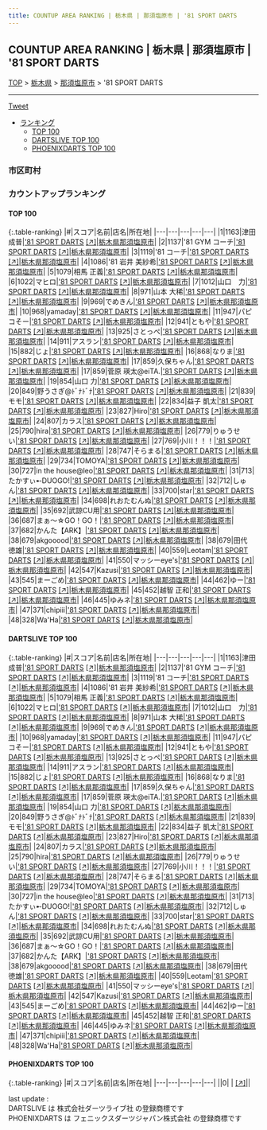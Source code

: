 ```yaml
---
title: COUNTUP AREA RANKING | 栃木県 | 那須塩原市 | '81 SPORT DARTS
---
```

## COUNTUP AREA RANKING | 栃木県 | 那須塩原市 | '81 SPORT DARTS

[TOP](/darts/rank/) > [栃木県](/darts/rank/栃木県/) > [那須塩原市](/darts/rank/栃木県/那須塩原市/) > '81 SPORT DARTS

___

<a href="https://twitter.com/share?ref_src=twsrc%5Etfw" data-text="COUNTUP AREA RANKING | 栃木県那須塩原市'81 SPORT DARTS" class="twitter-share-button" data-hashtags="DARTSLIVE,PHOENIXDARTS,darts,ダーツ" data-show-count="false">Tweet</a>

* [ランキング](#カウントアップランキング)
    * [TOP 100](#top-100)
    * [DARTSLIVE TOP 100](#dartslive-top-100)
    * [PHOENIXDARTS TOP 100](#phoenixdarts-top-100)

### 市区町村

<ul>

</ul>

### カウントアップランキング

#### TOP 100



{:.table-ranking}
|#|スコア|名前|店名|所在地|
|---|---|---|---|---|
|1|1163|<span class="rank-name-dl">津田 成普</span>|<a href="/darts/rank/shops/c3ca51406b3488200d9b047a20a7ba1e.html">'81 SPORT DARTS</a> <a href="https://search.dartslive.com/jp/shop/c3ca51406b3488200d9b047a20a7ba1e">[↗]</a>|<a href="/darts/rank/栃木県/那須塩原市">栃木県那須塩原市</a>|
|2|1137|<span class="rank-name-dl">&#x27;81 GYM コーチ</span>|<a href="/darts/rank/shops/c3ca51406b3488200d9b047a20a7ba1e.html">'81 SPORT DARTS</a> <a href="https://search.dartslive.com/jp/shop/c3ca51406b3488200d9b047a20a7ba1e">[↗]</a>|<a href="/darts/rank/栃木県/那須塩原市">栃木県那須塩原市</a>|
|3|1119|<span class="rank-name-dl">&#x27;81 コーチ</span>|<a href="/darts/rank/shops/c3ca51406b3488200d9b047a20a7ba1e.html">'81 SPORT DARTS</a> <a href="https://search.dartslive.com/jp/shop/c3ca51406b3488200d9b047a20a7ba1e">[↗]</a>|<a href="/darts/rank/栃木県/那須塩原市">栃木県那須塩原市</a>|
|4|1086|<span class="rank-name-dl">&#x27;81 岩井 美紗希</span>|<a href="/darts/rank/shops/c3ca51406b3488200d9b047a20a7ba1e.html">'81 SPORT DARTS</a> <a href="https://search.dartslive.com/jp/shop/c3ca51406b3488200d9b047a20a7ba1e">[↗]</a>|<a href="/darts/rank/栃木県/那須塩原市">栃木県那須塩原市</a>|
|5|1079|<span class="rank-name-dl">相馬 正義</span>|<a href="/darts/rank/shops/c3ca51406b3488200d9b047a20a7ba1e.html">'81 SPORT DARTS</a> <a href="https://search.dartslive.com/jp/shop/c3ca51406b3488200d9b047a20a7ba1e">[↗]</a>|<a href="/darts/rank/栃木県/那須塩原市">栃木県那須塩原市</a>|
|6|1022|<span class="rank-name-dl">マヒロ</span>|<a href="/darts/rank/shops/c3ca51406b3488200d9b047a20a7ba1e.html">'81 SPORT DARTS</a> <a href="https://search.dartslive.com/jp/shop/c3ca51406b3488200d9b047a20a7ba1e">[↗]</a>|<a href="/darts/rank/栃木県/那須塩原市">栃木県那須塩原市</a>|
|7|1012|<span class="rank-name-dl">山口　力</span>|<a href="/darts/rank/shops/c3ca51406b3488200d9b047a20a7ba1e.html">'81 SPORT DARTS</a> <a href="https://search.dartslive.com/jp/shop/c3ca51406b3488200d9b047a20a7ba1e">[↗]</a>|<a href="/darts/rank/栃木県/那須塩原市">栃木県那須塩原市</a>|
|8|971|<span class="rank-name-dl">山本 大稀</span>|<a href="/darts/rank/shops/c3ca51406b3488200d9b047a20a7ba1e.html">'81 SPORT DARTS</a> <a href="https://search.dartslive.com/jp/shop/c3ca51406b3488200d9b047a20a7ba1e">[↗]</a>|<a href="/darts/rank/栃木県/那須塩原市">栃木県那須塩原市</a>|
|9|969|<span class="rank-name-dl">でめきん</span>|<a href="/darts/rank/shops/c3ca51406b3488200d9b047a20a7ba1e.html">'81 SPORT DARTS</a> <a href="https://search.dartslive.com/jp/shop/c3ca51406b3488200d9b047a20a7ba1e">[↗]</a>|<a href="/darts/rank/栃木県/那須塩原市">栃木県那須塩原市</a>|
|10|968|<span class="rank-name-dl">yamaday</span>|<a href="/darts/rank/shops/c3ca51406b3488200d9b047a20a7ba1e.html">'81 SPORT DARTS</a> <a href="https://search.dartslive.com/jp/shop/c3ca51406b3488200d9b047a20a7ba1e">[↗]</a>|<a href="/darts/rank/栃木県/那須塩原市">栃木県那須塩原市</a>|
|11|947|<span class="rank-name-dl">パピコそー</span>|<a href="/darts/rank/shops/c3ca51406b3488200d9b047a20a7ba1e.html">'81 SPORT DARTS</a> <a href="https://search.dartslive.com/jp/shop/c3ca51406b3488200d9b047a20a7ba1e">[↗]</a>|<a href="/darts/rank/栃木県/那須塩原市">栃木県那須塩原市</a>|
|12|941|<span class="rank-name-dl">ともや</span>|<a href="/darts/rank/shops/c3ca51406b3488200d9b047a20a7ba1e.html">'81 SPORT DARTS</a> <a href="https://search.dartslive.com/jp/shop/c3ca51406b3488200d9b047a20a7ba1e">[↗]</a>|<a href="/darts/rank/栃木県/那須塩原市">栃木県那須塩原市</a>|
|13|925|<span class="rank-name-dl">さとっぺ</span>|<a href="/darts/rank/shops/c3ca51406b3488200d9b047a20a7ba1e.html">'81 SPORT DARTS</a> <a href="https://search.dartslive.com/jp/shop/c3ca51406b3488200d9b047a20a7ba1e">[↗]</a>|<a href="/darts/rank/栃木県/那須塩原市">栃木県那須塩原市</a>|
|14|911|<span class="rank-name-dl">アスラン</span>|<a href="/darts/rank/shops/c3ca51406b3488200d9b047a20a7ba1e.html">'81 SPORT DARTS</a> <a href="https://search.dartslive.com/jp/shop/c3ca51406b3488200d9b047a20a7ba1e">[↗]</a>|<a href="/darts/rank/栃木県/那須塩原市">栃木県那須塩原市</a>|
|15|882|<span class="rank-name-dl">じょ</span>|<a href="/darts/rank/shops/c3ca51406b3488200d9b047a20a7ba1e.html">'81 SPORT DARTS</a> <a href="https://search.dartslive.com/jp/shop/c3ca51406b3488200d9b047a20a7ba1e">[↗]</a>|<a href="/darts/rank/栃木県/那須塩原市">栃木県那須塩原市</a>|
|16|868|<span class="rank-name-dl">なりま</span>|<a href="/darts/rank/shops/c3ca51406b3488200d9b047a20a7ba1e.html">'81 SPORT DARTS</a> <a href="https://search.dartslive.com/jp/shop/c3ca51406b3488200d9b047a20a7ba1e">[↗]</a>|<a href="/darts/rank/栃木県/那須塩原市">栃木県那須塩原市</a>|
|17|859|<span class="rank-name-dl">久保ちゃん</span>|<a href="/darts/rank/shops/c3ca51406b3488200d9b047a20a7ba1e.html">'81 SPORT DARTS</a> <a href="https://search.dartslive.com/jp/shop/c3ca51406b3488200d9b047a20a7ba1e">[↗]</a>|<a href="/darts/rank/栃木県/那須塩原市">栃木県那須塩原市</a>|
|17|859|<span class="rank-name-dl">菅原 瑛太@eiTA.</span>|<a href="/darts/rank/shops/c3ca51406b3488200d9b047a20a7ba1e.html">'81 SPORT DARTS</a> <a href="https://search.dartslive.com/jp/shop/c3ca51406b3488200d9b047a20a7ba1e">[↗]</a>|<a href="/darts/rank/栃木県/那須塩原市">栃木県那須塩原市</a>|
|19|854|<span class="rank-name-dl">山口 力</span>|<a href="/darts/rank/shops/c3ca51406b3488200d9b047a20a7ba1e.html">'81 SPORT DARTS</a> <a href="https://search.dartslive.com/jp/shop/c3ca51406b3488200d9b047a20a7ba1e">[↗]</a>|<a href="/darts/rank/栃木県/那須塩原市">栃木県那須塩原市</a>|
|20|849|<span class="rank-name-dl">野うさぎ@ﾄﾞﾅﾄﾞﾅ</span>|<a href="/darts/rank/shops/c3ca51406b3488200d9b047a20a7ba1e.html">'81 SPORT DARTS</a> <a href="https://search.dartslive.com/jp/shop/c3ca51406b3488200d9b047a20a7ba1e">[↗]</a>|<a href="/darts/rank/栃木県/那須塩原市">栃木県那須塩原市</a>|
|21|839|<span class="rank-name-dl">モモ</span>|<a href="/darts/rank/shops/c3ca51406b3488200d9b047a20a7ba1e.html">'81 SPORT DARTS</a> <a href="https://search.dartslive.com/jp/shop/c3ca51406b3488200d9b047a20a7ba1e">[↗]</a>|<a href="/darts/rank/栃木県/那須塩原市">栃木県那須塩原市</a>|
|22|834|<span class="rank-name-dl">益子 凱太</span>|<a href="/darts/rank/shops/c3ca51406b3488200d9b047a20a7ba1e.html">'81 SPORT DARTS</a> <a href="https://search.dartslive.com/jp/shop/c3ca51406b3488200d9b047a20a7ba1e">[↗]</a>|<a href="/darts/rank/栃木県/那須塩原市">栃木県那須塩原市</a>|
|23|827|<span class="rank-name-dl">Hiro</span>|<a href="/darts/rank/shops/c3ca51406b3488200d9b047a20a7ba1e.html">'81 SPORT DARTS</a> <a href="https://search.dartslive.com/jp/shop/c3ca51406b3488200d9b047a20a7ba1e">[↗]</a>|<a href="/darts/rank/栃木県/那須塩原市">栃木県那須塩原市</a>|
|24|807|<span class="rank-name-dl">カラス</span>|<a href="/darts/rank/shops/c3ca51406b3488200d9b047a20a7ba1e.html">'81 SPORT DARTS</a> <a href="https://search.dartslive.com/jp/shop/c3ca51406b3488200d9b047a20a7ba1e">[↗]</a>|<a href="/darts/rank/栃木県/那須塩原市">栃木県那須塩原市</a>|
|25|790|<span class="rank-name-dl">hira</span>|<a href="/darts/rank/shops/c3ca51406b3488200d9b047a20a7ba1e.html">'81 SPORT DARTS</a> <a href="https://search.dartslive.com/jp/shop/c3ca51406b3488200d9b047a20a7ba1e">[↗]</a>|<a href="/darts/rank/栃木県/那須塩原市">栃木県那須塩原市</a>|
|26|779|<span class="rank-name-dl">りゅうせい</span>|<a href="/darts/rank/shops/c3ca51406b3488200d9b047a20a7ba1e.html">'81 SPORT DARTS</a> <a href="https://search.dartslive.com/jp/shop/c3ca51406b3488200d9b047a20a7ba1e">[↗]</a>|<a href="/darts/rank/栃木県/那須塩原市">栃木県那須塩原市</a>|
|27|769|<span class="rank-name-dl">小川！！！</span>|<a href="/darts/rank/shops/c3ca51406b3488200d9b047a20a7ba1e.html">'81 SPORT DARTS</a> <a href="https://search.dartslive.com/jp/shop/c3ca51406b3488200d9b047a20a7ba1e">[↗]</a>|<a href="/darts/rank/栃木県/那須塩原市">栃木県那須塩原市</a>|
|28|747|<span class="rank-name-dl">そらまる</span>|<a href="/darts/rank/shops/c3ca51406b3488200d9b047a20a7ba1e.html">'81 SPORT DARTS</a> <a href="https://search.dartslive.com/jp/shop/c3ca51406b3488200d9b047a20a7ba1e">[↗]</a>|<a href="/darts/rank/栃木県/那須塩原市">栃木県那須塩原市</a>|
|29|734|<span class="rank-name-dl">TOMOYA</span>|<a href="/darts/rank/shops/c3ca51406b3488200d9b047a20a7ba1e.html">'81 SPORT DARTS</a> <a href="https://search.dartslive.com/jp/shop/c3ca51406b3488200d9b047a20a7ba1e">[↗]</a>|<a href="/darts/rank/栃木県/那須塩原市">栃木県那須塩原市</a>|
|30|727|<span class="rank-name-dl">in the house@leo</span>|<a href="/darts/rank/shops/c3ca51406b3488200d9b047a20a7ba1e.html">'81 SPORT DARTS</a> <a href="https://search.dartslive.com/jp/shop/c3ca51406b3488200d9b047a20a7ba1e">[↗]</a>|<a href="/darts/rank/栃木県/那須塩原市">栃木県那須塩原市</a>|
|31|713|<span class="rank-name-dl">たかすぃ➸DUOGO!</span>|<a href="/darts/rank/shops/c3ca51406b3488200d9b047a20a7ba1e.html">'81 SPORT DARTS</a> <a href="https://search.dartslive.com/jp/shop/c3ca51406b3488200d9b047a20a7ba1e">[↗]</a>|<a href="/darts/rank/栃木県/那須塩原市">栃木県那須塩原市</a>|
|32|712|<span class="rank-name-dl">しゅん</span>|<a href="/darts/rank/shops/c3ca51406b3488200d9b047a20a7ba1e.html">'81 SPORT DARTS</a> <a href="https://search.dartslive.com/jp/shop/c3ca51406b3488200d9b047a20a7ba1e">[↗]</a>|<a href="/darts/rank/栃木県/那須塩原市">栃木県那須塩原市</a>|
|33|700|<span class="rank-name-dl">star</span>|<a href="/darts/rank/shops/c3ca51406b3488200d9b047a20a7ba1e.html">'81 SPORT DARTS</a> <a href="https://search.dartslive.com/jp/shop/c3ca51406b3488200d9b047a20a7ba1e">[↗]</a>|<a href="/darts/rank/栃木県/那須塩原市">栃木県那須塩原市</a>|
|34|698|<span class="rank-name-dl">れおたむんぬ</span>|<a href="/darts/rank/shops/c3ca51406b3488200d9b047a20a7ba1e.html">'81 SPORT DARTS</a> <a href="https://search.dartslive.com/jp/shop/c3ca51406b3488200d9b047a20a7ba1e">[↗]</a>|<a href="/darts/rank/栃木県/那須塩原市">栃木県那須塩原市</a>|
|35|692|<span class="rank-name-dl">武諒CU用</span>|<a href="/darts/rank/shops/c3ca51406b3488200d9b047a20a7ba1e.html">'81 SPORT DARTS</a> <a href="https://search.dartslive.com/jp/shop/c3ca51406b3488200d9b047a20a7ba1e">[↗]</a>|<a href="/darts/rank/栃木県/那須塩原市">栃木県那須塩原市</a>|
|36|687|<span class="rank-name-dl">まぁ～☆GO！GO！</span>|<a href="/darts/rank/shops/c3ca51406b3488200d9b047a20a7ba1e.html">'81 SPORT DARTS</a> <a href="https://search.dartslive.com/jp/shop/c3ca51406b3488200d9b047a20a7ba1e">[↗]</a>|<a href="/darts/rank/栃木県/那須塩原市">栃木県那須塩原市</a>|
|37|682|<span class="rank-name-dl">かんた【ARK】</span>|<a href="/darts/rank/shops/c3ca51406b3488200d9b047a20a7ba1e.html">'81 SPORT DARTS</a> <a href="https://search.dartslive.com/jp/shop/c3ca51406b3488200d9b047a20a7ba1e">[↗]</a>|<a href="/darts/rank/栃木県/那須塩原市">栃木県那須塩原市</a>|
|38|679|<span class="rank-name-dl">akgooood</span>|<a href="/darts/rank/shops/c3ca51406b3488200d9b047a20a7ba1e.html">'81 SPORT DARTS</a> <a href="https://search.dartslive.com/jp/shop/c3ca51406b3488200d9b047a20a7ba1e">[↗]</a>|<a href="/darts/rank/栃木県/那須塩原市">栃木県那須塩原市</a>|
|38|679|<span class="rank-name-dl">田代　徳雄</span>|<a href="/darts/rank/shops/c3ca51406b3488200d9b047a20a7ba1e.html">'81 SPORT DARTS</a> <a href="https://search.dartslive.com/jp/shop/c3ca51406b3488200d9b047a20a7ba1e">[↗]</a>|<a href="/darts/rank/栃木県/那須塩原市">栃木県那須塩原市</a>|
|40|559|<span class="rank-name-dl">Leotam</span>|<a href="/darts/rank/shops/c3ca51406b3488200d9b047a20a7ba1e.html">'81 SPORT DARTS</a> <a href="https://search.dartslive.com/jp/shop/c3ca51406b3488200d9b047a20a7ba1e">[↗]</a>|<a href="/darts/rank/栃木県/那須塩原市">栃木県那須塩原市</a>|
|41|550|<span class="rank-name-dl">マッシーeye&#x27;s</span>|<a href="/darts/rank/shops/c3ca51406b3488200d9b047a20a7ba1e.html">'81 SPORT DARTS</a> <a href="https://search.dartslive.com/jp/shop/c3ca51406b3488200d9b047a20a7ba1e">[↗]</a>|<a href="/darts/rank/栃木県/那須塩原市">栃木県那須塩原市</a>|
|42|547|<span class="rank-name-dl">Kazusi</span>|<a href="/darts/rank/shops/c3ca51406b3488200d9b047a20a7ba1e.html">'81 SPORT DARTS</a> <a href="https://search.dartslive.com/jp/shop/c3ca51406b3488200d9b047a20a7ba1e">[↗]</a>|<a href="/darts/rank/栃木県/那須塩原市">栃木県那須塩原市</a>|
|43|545|<span class="rank-name-dl">まーごめ</span>|<a href="/darts/rank/shops/c3ca51406b3488200d9b047a20a7ba1e.html">'81 SPORT DARTS</a> <a href="https://search.dartslive.com/jp/shop/c3ca51406b3488200d9b047a20a7ba1e">[↗]</a>|<a href="/darts/rank/栃木県/那須塩原市">栃木県那須塩原市</a>|
|44|462|<span class="rank-name-dl">ゆー</span>|<a href="/darts/rank/shops/c3ca51406b3488200d9b047a20a7ba1e.html">'81 SPORT DARTS</a> <a href="https://search.dartslive.com/jp/shop/c3ca51406b3488200d9b047a20a7ba1e">[↗]</a>|<a href="/darts/rank/栃木県/那須塩原市">栃木県那須塩原市</a>|
|45|452|<span class="rank-name-dl">越智 正和</span>|<a href="/darts/rank/shops/c3ca51406b3488200d9b047a20a7ba1e.html">'81 SPORT DARTS</a> <a href="https://search.dartslive.com/jp/shop/c3ca51406b3488200d9b047a20a7ba1e">[↗]</a>|<a href="/darts/rank/栃木県/那須塩原市">栃木県那須塩原市</a>|
|46|445|<span class="rank-name-dl">ゆみネ</span>|<a href="/darts/rank/shops/c3ca51406b3488200d9b047a20a7ba1e.html">'81 SPORT DARTS</a> <a href="https://search.dartslive.com/jp/shop/c3ca51406b3488200d9b047a20a7ba1e">[↗]</a>|<a href="/darts/rank/栃木県/那須塩原市">栃木県那須塩原市</a>|
|47|371|<span class="rank-name-dl">chipiii</span>|<a href="/darts/rank/shops/c3ca51406b3488200d9b047a20a7ba1e.html">'81 SPORT DARTS</a> <a href="https://search.dartslive.com/jp/shop/c3ca51406b3488200d9b047a20a7ba1e">[↗]</a>|<a href="/darts/rank/栃木県/那須塩原市">栃木県那須塩原市</a>|
|48|328|<span class="rank-name-dl">Wa&#x27;Ha</span>|<a href="/darts/rank/shops/c3ca51406b3488200d9b047a20a7ba1e.html">'81 SPORT DARTS</a> <a href="https://search.dartslive.com/jp/shop/c3ca51406b3488200d9b047a20a7ba1e">[↗]</a>|<a href="/darts/rank/栃木県/那須塩原市">栃木県那須塩原市</a>|


#### DARTSLIVE TOP 100



{:.table-ranking}
|#|スコア|名前|店名|所在地|
|---|---|---|---|---|
|1|1163|<span class="rank-name-dl">津田 成普</span>|<a href="/darts/rank/shops/c3ca51406b3488200d9b047a20a7ba1e.html">'81 SPORT DARTS</a> <a href="https://search.dartslive.com/jp/shop/c3ca51406b3488200d9b047a20a7ba1e">[↗]</a>|<a href="/darts/rank/栃木県/那須塩原市">栃木県那須塩原市</a>|
|2|1137|<span class="rank-name-dl">&#x27;81 GYM コーチ</span>|<a href="/darts/rank/shops/c3ca51406b3488200d9b047a20a7ba1e.html">'81 SPORT DARTS</a> <a href="https://search.dartslive.com/jp/shop/c3ca51406b3488200d9b047a20a7ba1e">[↗]</a>|<a href="/darts/rank/栃木県/那須塩原市">栃木県那須塩原市</a>|
|3|1119|<span class="rank-name-dl">&#x27;81 コーチ</span>|<a href="/darts/rank/shops/c3ca51406b3488200d9b047a20a7ba1e.html">'81 SPORT DARTS</a> <a href="https://search.dartslive.com/jp/shop/c3ca51406b3488200d9b047a20a7ba1e">[↗]</a>|<a href="/darts/rank/栃木県/那須塩原市">栃木県那須塩原市</a>|
|4|1086|<span class="rank-name-dl">&#x27;81 岩井 美紗希</span>|<a href="/darts/rank/shops/c3ca51406b3488200d9b047a20a7ba1e.html">'81 SPORT DARTS</a> <a href="https://search.dartslive.com/jp/shop/c3ca51406b3488200d9b047a20a7ba1e">[↗]</a>|<a href="/darts/rank/栃木県/那須塩原市">栃木県那須塩原市</a>|
|5|1079|<span class="rank-name-dl">相馬 正義</span>|<a href="/darts/rank/shops/c3ca51406b3488200d9b047a20a7ba1e.html">'81 SPORT DARTS</a> <a href="https://search.dartslive.com/jp/shop/c3ca51406b3488200d9b047a20a7ba1e">[↗]</a>|<a href="/darts/rank/栃木県/那須塩原市">栃木県那須塩原市</a>|
|6|1022|<span class="rank-name-dl">マヒロ</span>|<a href="/darts/rank/shops/c3ca51406b3488200d9b047a20a7ba1e.html">'81 SPORT DARTS</a> <a href="https://search.dartslive.com/jp/shop/c3ca51406b3488200d9b047a20a7ba1e">[↗]</a>|<a href="/darts/rank/栃木県/那須塩原市">栃木県那須塩原市</a>|
|7|1012|<span class="rank-name-dl">山口　力</span>|<a href="/darts/rank/shops/c3ca51406b3488200d9b047a20a7ba1e.html">'81 SPORT DARTS</a> <a href="https://search.dartslive.com/jp/shop/c3ca51406b3488200d9b047a20a7ba1e">[↗]</a>|<a href="/darts/rank/栃木県/那須塩原市">栃木県那須塩原市</a>|
|8|971|<span class="rank-name-dl">山本 大稀</span>|<a href="/darts/rank/shops/c3ca51406b3488200d9b047a20a7ba1e.html">'81 SPORT DARTS</a> <a href="https://search.dartslive.com/jp/shop/c3ca51406b3488200d9b047a20a7ba1e">[↗]</a>|<a href="/darts/rank/栃木県/那須塩原市">栃木県那須塩原市</a>|
|9|969|<span class="rank-name-dl">でめきん</span>|<a href="/darts/rank/shops/c3ca51406b3488200d9b047a20a7ba1e.html">'81 SPORT DARTS</a> <a href="https://search.dartslive.com/jp/shop/c3ca51406b3488200d9b047a20a7ba1e">[↗]</a>|<a href="/darts/rank/栃木県/那須塩原市">栃木県那須塩原市</a>|
|10|968|<span class="rank-name-dl">yamaday</span>|<a href="/darts/rank/shops/c3ca51406b3488200d9b047a20a7ba1e.html">'81 SPORT DARTS</a> <a href="https://search.dartslive.com/jp/shop/c3ca51406b3488200d9b047a20a7ba1e">[↗]</a>|<a href="/darts/rank/栃木県/那須塩原市">栃木県那須塩原市</a>|
|11|947|<span class="rank-name-dl">パピコそー</span>|<a href="/darts/rank/shops/c3ca51406b3488200d9b047a20a7ba1e.html">'81 SPORT DARTS</a> <a href="https://search.dartslive.com/jp/shop/c3ca51406b3488200d9b047a20a7ba1e">[↗]</a>|<a href="/darts/rank/栃木県/那須塩原市">栃木県那須塩原市</a>|
|12|941|<span class="rank-name-dl">ともや</span>|<a href="/darts/rank/shops/c3ca51406b3488200d9b047a20a7ba1e.html">'81 SPORT DARTS</a> <a href="https://search.dartslive.com/jp/shop/c3ca51406b3488200d9b047a20a7ba1e">[↗]</a>|<a href="/darts/rank/栃木県/那須塩原市">栃木県那須塩原市</a>|
|13|925|<span class="rank-name-dl">さとっぺ</span>|<a href="/darts/rank/shops/c3ca51406b3488200d9b047a20a7ba1e.html">'81 SPORT DARTS</a> <a href="https://search.dartslive.com/jp/shop/c3ca51406b3488200d9b047a20a7ba1e">[↗]</a>|<a href="/darts/rank/栃木県/那須塩原市">栃木県那須塩原市</a>|
|14|911|<span class="rank-name-dl">アスラン</span>|<a href="/darts/rank/shops/c3ca51406b3488200d9b047a20a7ba1e.html">'81 SPORT DARTS</a> <a href="https://search.dartslive.com/jp/shop/c3ca51406b3488200d9b047a20a7ba1e">[↗]</a>|<a href="/darts/rank/栃木県/那須塩原市">栃木県那須塩原市</a>|
|15|882|<span class="rank-name-dl">じょ</span>|<a href="/darts/rank/shops/c3ca51406b3488200d9b047a20a7ba1e.html">'81 SPORT DARTS</a> <a href="https://search.dartslive.com/jp/shop/c3ca51406b3488200d9b047a20a7ba1e">[↗]</a>|<a href="/darts/rank/栃木県/那須塩原市">栃木県那須塩原市</a>|
|16|868|<span class="rank-name-dl">なりま</span>|<a href="/darts/rank/shops/c3ca51406b3488200d9b047a20a7ba1e.html">'81 SPORT DARTS</a> <a href="https://search.dartslive.com/jp/shop/c3ca51406b3488200d9b047a20a7ba1e">[↗]</a>|<a href="/darts/rank/栃木県/那須塩原市">栃木県那須塩原市</a>|
|17|859|<span class="rank-name-dl">久保ちゃん</span>|<a href="/darts/rank/shops/c3ca51406b3488200d9b047a20a7ba1e.html">'81 SPORT DARTS</a> <a href="https://search.dartslive.com/jp/shop/c3ca51406b3488200d9b047a20a7ba1e">[↗]</a>|<a href="/darts/rank/栃木県/那須塩原市">栃木県那須塩原市</a>|
|17|859|<span class="rank-name-dl">菅原 瑛太@eiTA.</span>|<a href="/darts/rank/shops/c3ca51406b3488200d9b047a20a7ba1e.html">'81 SPORT DARTS</a> <a href="https://search.dartslive.com/jp/shop/c3ca51406b3488200d9b047a20a7ba1e">[↗]</a>|<a href="/darts/rank/栃木県/那須塩原市">栃木県那須塩原市</a>|
|19|854|<span class="rank-name-dl">山口 力</span>|<a href="/darts/rank/shops/c3ca51406b3488200d9b047a20a7ba1e.html">'81 SPORT DARTS</a> <a href="https://search.dartslive.com/jp/shop/c3ca51406b3488200d9b047a20a7ba1e">[↗]</a>|<a href="/darts/rank/栃木県/那須塩原市">栃木県那須塩原市</a>|
|20|849|<span class="rank-name-dl">野うさぎ@ﾄﾞﾅﾄﾞﾅ</span>|<a href="/darts/rank/shops/c3ca51406b3488200d9b047a20a7ba1e.html">'81 SPORT DARTS</a> <a href="https://search.dartslive.com/jp/shop/c3ca51406b3488200d9b047a20a7ba1e">[↗]</a>|<a href="/darts/rank/栃木県/那須塩原市">栃木県那須塩原市</a>|
|21|839|<span class="rank-name-dl">モモ</span>|<a href="/darts/rank/shops/c3ca51406b3488200d9b047a20a7ba1e.html">'81 SPORT DARTS</a> <a href="https://search.dartslive.com/jp/shop/c3ca51406b3488200d9b047a20a7ba1e">[↗]</a>|<a href="/darts/rank/栃木県/那須塩原市">栃木県那須塩原市</a>|
|22|834|<span class="rank-name-dl">益子 凱太</span>|<a href="/darts/rank/shops/c3ca51406b3488200d9b047a20a7ba1e.html">'81 SPORT DARTS</a> <a href="https://search.dartslive.com/jp/shop/c3ca51406b3488200d9b047a20a7ba1e">[↗]</a>|<a href="/darts/rank/栃木県/那須塩原市">栃木県那須塩原市</a>|
|23|827|<span class="rank-name-dl">Hiro</span>|<a href="/darts/rank/shops/c3ca51406b3488200d9b047a20a7ba1e.html">'81 SPORT DARTS</a> <a href="https://search.dartslive.com/jp/shop/c3ca51406b3488200d9b047a20a7ba1e">[↗]</a>|<a href="/darts/rank/栃木県/那須塩原市">栃木県那須塩原市</a>|
|24|807|<span class="rank-name-dl">カラス</span>|<a href="/darts/rank/shops/c3ca51406b3488200d9b047a20a7ba1e.html">'81 SPORT DARTS</a> <a href="https://search.dartslive.com/jp/shop/c3ca51406b3488200d9b047a20a7ba1e">[↗]</a>|<a href="/darts/rank/栃木県/那須塩原市">栃木県那須塩原市</a>|
|25|790|<span class="rank-name-dl">hira</span>|<a href="/darts/rank/shops/c3ca51406b3488200d9b047a20a7ba1e.html">'81 SPORT DARTS</a> <a href="https://search.dartslive.com/jp/shop/c3ca51406b3488200d9b047a20a7ba1e">[↗]</a>|<a href="/darts/rank/栃木県/那須塩原市">栃木県那須塩原市</a>|
|26|779|<span class="rank-name-dl">りゅうせい</span>|<a href="/darts/rank/shops/c3ca51406b3488200d9b047a20a7ba1e.html">'81 SPORT DARTS</a> <a href="https://search.dartslive.com/jp/shop/c3ca51406b3488200d9b047a20a7ba1e">[↗]</a>|<a href="/darts/rank/栃木県/那須塩原市">栃木県那須塩原市</a>|
|27|769|<span class="rank-name-dl">小川！！！</span>|<a href="/darts/rank/shops/c3ca51406b3488200d9b047a20a7ba1e.html">'81 SPORT DARTS</a> <a href="https://search.dartslive.com/jp/shop/c3ca51406b3488200d9b047a20a7ba1e">[↗]</a>|<a href="/darts/rank/栃木県/那須塩原市">栃木県那須塩原市</a>|
|28|747|<span class="rank-name-dl">そらまる</span>|<a href="/darts/rank/shops/c3ca51406b3488200d9b047a20a7ba1e.html">'81 SPORT DARTS</a> <a href="https://search.dartslive.com/jp/shop/c3ca51406b3488200d9b047a20a7ba1e">[↗]</a>|<a href="/darts/rank/栃木県/那須塩原市">栃木県那須塩原市</a>|
|29|734|<span class="rank-name-dl">TOMOYA</span>|<a href="/darts/rank/shops/c3ca51406b3488200d9b047a20a7ba1e.html">'81 SPORT DARTS</a> <a href="https://search.dartslive.com/jp/shop/c3ca51406b3488200d9b047a20a7ba1e">[↗]</a>|<a href="/darts/rank/栃木県/那須塩原市">栃木県那須塩原市</a>|
|30|727|<span class="rank-name-dl">in the house@leo</span>|<a href="/darts/rank/shops/c3ca51406b3488200d9b047a20a7ba1e.html">'81 SPORT DARTS</a> <a href="https://search.dartslive.com/jp/shop/c3ca51406b3488200d9b047a20a7ba1e">[↗]</a>|<a href="/darts/rank/栃木県/那須塩原市">栃木県那須塩原市</a>|
|31|713|<span class="rank-name-dl">たかすぃ➸DUOGO!</span>|<a href="/darts/rank/shops/c3ca51406b3488200d9b047a20a7ba1e.html">'81 SPORT DARTS</a> <a href="https://search.dartslive.com/jp/shop/c3ca51406b3488200d9b047a20a7ba1e">[↗]</a>|<a href="/darts/rank/栃木県/那須塩原市">栃木県那須塩原市</a>|
|32|712|<span class="rank-name-dl">しゅん</span>|<a href="/darts/rank/shops/c3ca51406b3488200d9b047a20a7ba1e.html">'81 SPORT DARTS</a> <a href="https://search.dartslive.com/jp/shop/c3ca51406b3488200d9b047a20a7ba1e">[↗]</a>|<a href="/darts/rank/栃木県/那須塩原市">栃木県那須塩原市</a>|
|33|700|<span class="rank-name-dl">star</span>|<a href="/darts/rank/shops/c3ca51406b3488200d9b047a20a7ba1e.html">'81 SPORT DARTS</a> <a href="https://search.dartslive.com/jp/shop/c3ca51406b3488200d9b047a20a7ba1e">[↗]</a>|<a href="/darts/rank/栃木県/那須塩原市">栃木県那須塩原市</a>|
|34|698|<span class="rank-name-dl">れおたむんぬ</span>|<a href="/darts/rank/shops/c3ca51406b3488200d9b047a20a7ba1e.html">'81 SPORT DARTS</a> <a href="https://search.dartslive.com/jp/shop/c3ca51406b3488200d9b047a20a7ba1e">[↗]</a>|<a href="/darts/rank/栃木県/那須塩原市">栃木県那須塩原市</a>|
|35|692|<span class="rank-name-dl">武諒CU用</span>|<a href="/darts/rank/shops/c3ca51406b3488200d9b047a20a7ba1e.html">'81 SPORT DARTS</a> <a href="https://search.dartslive.com/jp/shop/c3ca51406b3488200d9b047a20a7ba1e">[↗]</a>|<a href="/darts/rank/栃木県/那須塩原市">栃木県那須塩原市</a>|
|36|687|<span class="rank-name-dl">まぁ～☆GO！GO！</span>|<a href="/darts/rank/shops/c3ca51406b3488200d9b047a20a7ba1e.html">'81 SPORT DARTS</a> <a href="https://search.dartslive.com/jp/shop/c3ca51406b3488200d9b047a20a7ba1e">[↗]</a>|<a href="/darts/rank/栃木県/那須塩原市">栃木県那須塩原市</a>|
|37|682|<span class="rank-name-dl">かんた【ARK】</span>|<a href="/darts/rank/shops/c3ca51406b3488200d9b047a20a7ba1e.html">'81 SPORT DARTS</a> <a href="https://search.dartslive.com/jp/shop/c3ca51406b3488200d9b047a20a7ba1e">[↗]</a>|<a href="/darts/rank/栃木県/那須塩原市">栃木県那須塩原市</a>|
|38|679|<span class="rank-name-dl">akgooood</span>|<a href="/darts/rank/shops/c3ca51406b3488200d9b047a20a7ba1e.html">'81 SPORT DARTS</a> <a href="https://search.dartslive.com/jp/shop/c3ca51406b3488200d9b047a20a7ba1e">[↗]</a>|<a href="/darts/rank/栃木県/那須塩原市">栃木県那須塩原市</a>|
|38|679|<span class="rank-name-dl">田代　徳雄</span>|<a href="/darts/rank/shops/c3ca51406b3488200d9b047a20a7ba1e.html">'81 SPORT DARTS</a> <a href="https://search.dartslive.com/jp/shop/c3ca51406b3488200d9b047a20a7ba1e">[↗]</a>|<a href="/darts/rank/栃木県/那須塩原市">栃木県那須塩原市</a>|
|40|559|<span class="rank-name-dl">Leotam</span>|<a href="/darts/rank/shops/c3ca51406b3488200d9b047a20a7ba1e.html">'81 SPORT DARTS</a> <a href="https://search.dartslive.com/jp/shop/c3ca51406b3488200d9b047a20a7ba1e">[↗]</a>|<a href="/darts/rank/栃木県/那須塩原市">栃木県那須塩原市</a>|
|41|550|<span class="rank-name-dl">マッシーeye&#x27;s</span>|<a href="/darts/rank/shops/c3ca51406b3488200d9b047a20a7ba1e.html">'81 SPORT DARTS</a> <a href="https://search.dartslive.com/jp/shop/c3ca51406b3488200d9b047a20a7ba1e">[↗]</a>|<a href="/darts/rank/栃木県/那須塩原市">栃木県那須塩原市</a>|
|42|547|<span class="rank-name-dl">Kazusi</span>|<a href="/darts/rank/shops/c3ca51406b3488200d9b047a20a7ba1e.html">'81 SPORT DARTS</a> <a href="https://search.dartslive.com/jp/shop/c3ca51406b3488200d9b047a20a7ba1e">[↗]</a>|<a href="/darts/rank/栃木県/那須塩原市">栃木県那須塩原市</a>|
|43|545|<span class="rank-name-dl">まーごめ</span>|<a href="/darts/rank/shops/c3ca51406b3488200d9b047a20a7ba1e.html">'81 SPORT DARTS</a> <a href="https://search.dartslive.com/jp/shop/c3ca51406b3488200d9b047a20a7ba1e">[↗]</a>|<a href="/darts/rank/栃木県/那須塩原市">栃木県那須塩原市</a>|
|44|462|<span class="rank-name-dl">ゆー</span>|<a href="/darts/rank/shops/c3ca51406b3488200d9b047a20a7ba1e.html">'81 SPORT DARTS</a> <a href="https://search.dartslive.com/jp/shop/c3ca51406b3488200d9b047a20a7ba1e">[↗]</a>|<a href="/darts/rank/栃木県/那須塩原市">栃木県那須塩原市</a>|
|45|452|<span class="rank-name-dl">越智 正和</span>|<a href="/darts/rank/shops/c3ca51406b3488200d9b047a20a7ba1e.html">'81 SPORT DARTS</a> <a href="https://search.dartslive.com/jp/shop/c3ca51406b3488200d9b047a20a7ba1e">[↗]</a>|<a href="/darts/rank/栃木県/那須塩原市">栃木県那須塩原市</a>|
|46|445|<span class="rank-name-dl">ゆみネ</span>|<a href="/darts/rank/shops/c3ca51406b3488200d9b047a20a7ba1e.html">'81 SPORT DARTS</a> <a href="https://search.dartslive.com/jp/shop/c3ca51406b3488200d9b047a20a7ba1e">[↗]</a>|<a href="/darts/rank/栃木県/那須塩原市">栃木県那須塩原市</a>|
|47|371|<span class="rank-name-dl">chipiii</span>|<a href="/darts/rank/shops/c3ca51406b3488200d9b047a20a7ba1e.html">'81 SPORT DARTS</a> <a href="https://search.dartslive.com/jp/shop/c3ca51406b3488200d9b047a20a7ba1e">[↗]</a>|<a href="/darts/rank/栃木県/那須塩原市">栃木県那須塩原市</a>|
|48|328|<span class="rank-name-dl">Wa&#x27;Ha</span>|<a href="/darts/rank/shops/c3ca51406b3488200d9b047a20a7ba1e.html">'81 SPORT DARTS</a> <a href="https://search.dartslive.com/jp/shop/c3ca51406b3488200d9b047a20a7ba1e">[↗]</a>|<a href="/darts/rank/栃木県/那須塩原市">栃木県那須塩原市</a>|


#### PHOENIXDARTS TOP 100



{:.table-ranking}
|#|スコア|名前|店名|所在地|
|---|---|---|---|---|
||0|<span class="rank-name-dl"> </span>|<a href="/darts/rank/shops/.html"></a> <a href="">[↗]</a>|<a href="/darts/rank//"></a>|


<div class="footer border-top border-gray-light mt-5 pt-3 text-right text-gray">
    last update : <span style="font-weight: italic" id="foot_last_modified"></span><br />
    DARTSLIVE は 株式会社ダーツライブ社 の登録商標です<br />
    PHOENIXDARTS は フェニックスダーツジャパン株式会社 の登録商標です<br />
</div>

<script src="https://cdnjs.cloudflare.com/ajax/libs/jquery.tablesorter/2.31.3/js/jquery.tablesorter.min.js" integrity="sha512-qzgd5cYSZcosqpzpn7zF2ZId8f/8CHmFKZ8j7mU4OUXTNRd5g+ZHBPsgKEwoqxCtdQvExE5LprwwPAgoicguNg==" crossorigin="anonymous" referrerpolicy="no-referrer"></script>
<link rel="stylesheet" href="https://cdnjs.cloudflare.com/ajax/libs/jquery.tablesorter/2.31.3/css/theme.default.min.css" integrity="sha512-wghhOJkjQX0Lh3NSWvNKeZ0ZpNn+SPVXX1Qyc9OCaogADktxrBiBdKGDoqVUOyhStvMBmJQ8ZdMHiR3wuEq8+w==" crossorigin="anonymous" referrerpolicy="no-referrer" />
<script>
$(function() {
    $(".table-ranking").tablesorter({sortList:[[0, 0]]});
    $("#foot_last_modified").text(formatDate(new Date(document.lastModified), 'yyyy-MM-dd HH:mm:ss'));
});
</script>

<script async src="https://platform.twitter.com/widgets.js" charset="utf-8"></script>